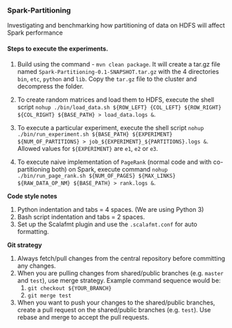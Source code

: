 ### Spark-Partitioning

Investigating and benchmarking how partitioning of data on HDFS will affect Spark performance

#### Steps to execute the experiments.

1. Build using the command - `mvn clean package`. It will create a tar.gz file named `Spark-Partitioning-0.1-SNAPSHOT.tar.gz` with the 4 directories `bin`, `etc`, `python` and `lib`.
Copy the `tar.gz` file to the cluster and decompress the folder.

2. To create random matrices and load them to HDFS, execute the shell script `nohup ./bin/load_data.sh ${ROW_LEFT} {COL_LEFT} ${ROW_RIGHT} ${COL_RIGHT} ${BASE_PATH} > load_data.logs &`.

3. To execute a particular experiment, execute the shell script `nohup ./bin/run_experiment.sh ${BASE_PATH} ${EXPERIMENT} ${NUM_OF_PARTITIONS} > job_${EXPERIMENT}_${PARTITIONS}.logs &`.
Allowed values for `${EXPERIMENT}` are `e1`, `e2` or `e3`.

4. To execute naive implementation of `PageRank` (normal code and with co-partitioning both) on Spark, execute command
  `nohup ./bin/run_page_rank.sh ${NUM_OF_PAGES} ${MAX_LINKS} ${RAW_DATA_OP_NM} ${BASE_PATH} > rank.logs &`.

**Code style notes**
1. Python indentation and tabs = 4 spaces. (We are using Python 3)
2. Bash script indentation and tabs = 2 spaces.
3. Set up the Scalafmt plugin and use the `.scalafmt.conf` for auto formatting.

**Git strategy**
1. Always fetch/pull changes from the central repository before committing any changes.
2. When you are pulling changes from shared/public branches (e.g. `master` and `test`),
use merge strategy. Example command sequence would be:
    1. `git checkout ${YOUR_BRANCH}`
    2. `git merge test`
3. When you want to push your changes to the shared/public branches, create a pull request on the shared/public branches (e.g. `test`).
Use rebase and merge to accept the pull requests.